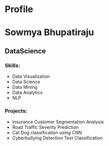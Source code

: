 # Profile                                                                             
# Sowmya Bhupatiraju                                                                 
## DataScience                                                                    
### Skills:
* Data Visualization
* Data Science
* Data Mining
* Data Analytics
* NLP


### Projects:
* Insurance Customer Segmentation Analysis
* Road Traffic Severity Prediction
* Cat Dog classification using CNN
* Cyberbullying Detection Text Classification
